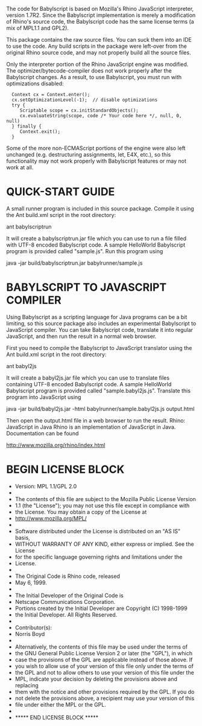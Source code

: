The code for Babylscript is based on Mozilla's Rhino JavaScript interpreter, 
version 1.7R2. Since the Babylscript implementation is merely a modification
of Rhino's source code, the Babylscript code has the same license terms (a mix 
of MPL1.1 and GPL2).

This package contains the raw source files. You can suck them into an IDE to
use the code. Any build scripts in the package were left-over from the original
Rhino source code, and may not properly build all the source files.

Only the interpreter portion of the Rhino JavaScript engine was modified. The
optimizer/bytecode-compiler does not work properly after the Babylscript 
changes. As a result, to use Babylscript, you must run with optimizations
disabled:

      Context cx = Context.enter();
      cx.setOptimizationLevel(-1);  // disable optimizations
      try {
         Scriptable scope = cx.initStandardObjects();
         cx.evaluateString(scope, code /* Your code here */, null, 0, null)
      } finally {
         Context.exit();
      }

Some of the more non-ECMAScript portions of the engine were also left unchanged
(e.g. destructuring assignments, let, E4X, etc.), so this functionality may
not work properly with Babylscript features or may not work at all.


QUICK-START GUIDE
=================

A small runner program is included in this source package. Compile it using
the Ant build.xml script in the root directory:

   ant babylscriptrun
   
It will create a babylscriptrun.jar file which you can use to run a file
filled with UTF-8 encoded Babylscript code. A sample HelloWorld Babylscript 
program is provided called "sample.js". Run this program using

   java -jar build/babylscriptrun.jar babylrunner/sample.js


BABYLSCRIPT TO JAVASCRIPT COMPILER
==================================

Using Babylscript as a scripting language for Java programs can be a bit
limiting, so this source package also includes an experimental Babylscript
to JavaScript compiler. You can take Babylscript code, translate it into
regular JavaScript, and then run the result in a normal web browser.

First you need to compile the Babylscript to JavaScript translator using
the Ant build.xml script in the root directory:

   ant babyl2js
   
It will create a babyl2js.jar file which you can use to translate files
containing UTF-8 encoded Babylscript code. A sample HelloWorld Babylscript 
program is provided called "sample.babyl2js.js". Translate this program 
into JavaScript using

   java -jar build/babyl2js.jar -html babylrunner/sample.babyl2js.js output.html

 Then open the output.html file in a web browser to run the result.
Rhino: JavaScript in Java
Rhino is an implementation of JavaScript in Java. Documentation can be found 

http://www.mozilla.org/rhino/index.html

BEGIN LICENSE BLOCK 
==================================
   - Version: MPL 1.1/GPL 2.0
   -
   - The contents of this file are subject to the Mozilla Public License Version
   - 1.1 (the "License"); you may not use this file except in compliance with
   - the License. You may obtain a copy of the License at
   - http://www.mozilla.org/MPL/
   -
   - Software distributed under the License is distributed on an "AS IS" basis,
   - WITHOUT WARRANTY OF ANY KIND, either express or implied. See the License
   - for the specific language governing rights and limitations under the
   - License.
   -
   - The Original Code is Rhino code, released
   - May 6, 1999.
   -
   - The Initial Developer of the Original Code is
   - Netscape Communications Corporation.
   - Portions created by the Initial Developer are Copyright (C) 1998-1999
   - the Initial Developer. All Rights Reserved.
   -
   - Contributor(s):
   -   Norris Boyd
   -
   - Alternatively, the contents of this file may be used under the terms of
   - the GNU General Public License Version 2 or later (the "GPL"), in which
   - case the provisions of the GPL are applicable instead of those above. If
   - you wish to allow use of your version of this file only under the terms of
   - the GPL and not to allow others to use your version of this file under the
   - MPL, indicate your decision by deleting the provisions above and replacing
   - them with the notice and other provisions required by the GPL. If you do
   - not delete the provisions above, a recipient may use your version of this
   - file under either the MPL or the GPL.
   -
   - ***** END LICENSE BLOCK ***** 
